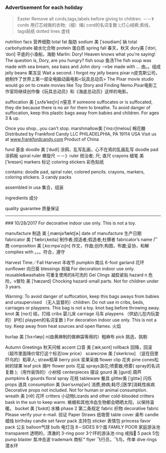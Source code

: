 ### Advertisement for each holiday
> Easter
Remove all cords,tags,labels before giving to children. －－》  cords 用灯芯绒做的衣物;（细）绳( cord的名词复数 );灯心绒裤;索线，tags贴纸
dotted lines 虚线

nutrition facs 营养细胞
total fat 脂肪
sodium  美 [ˈsoʊdiəm]  钠
total carbohydrate 碳水化合物
protein 蛋白质
spring fall 春天，秋天
dory美 [ˈdɔri, ˈdori]   平底的小渔船，海鲂 Marlin: Dory! Heaven knows what you're saying!   The question is, Dory, are you hungry?
fish soup 鱼汤The fish soup was made with sea bream, sea bass and John dory  —>be made with … 由。。组成
jelly beans 果冻豆 Wait a second. I forgot my jelly beans
pixar n皮克斯公司，她制作了世界上第一部全电脑动画电影<玩具总动员>
The Pixar movie studio would go on to create movies like Toy Story and Finding Nemo.Pixar电影工作室将继续创作像《玩具总动员》和《海底总动员》这样的电影。

suffocation 美 [ˌsʌfə'keɪʃn] n窒息 
If someone suffocates or is suffocated, they die because there is no air for them to breathe.
To avoid danger of suffocation, keep this plastic bags away from babies and children.
For ages 3 & up.

Once you shop…you can’t stop.
marshmallow美 [ˈmɑ:rʃmeloʊ] 棉花糖
Distributed by Frankford Candy LLC
PHILADELPHIA, PA 19114 USA
Visit us at www.frankfordcandy.com
Product of China


fund 基金
doodle 美 [ˈdudl]  涂鸦，乱写乱画，心不在焉的乱画乱写
doodle pad 涂鸦板
spiral ruler 螺旋尺 －－》ruler 统治者; 尺; 直尺
crayons 蜡笔  美 ['kreɪən]
markers 标记
coloring stickers 彩色贴纸

contains: doodle pad, spiral ruler, colored pencils. crayons, markers, coloring stickers. 
3 candy packs

assembled in usa  集合，组装

ingredients 成分

quality guarantee 质量保证
<hr>
### 10/28/2017
For decorative indoor use only. This is not a toy.

 manufacture 制造 美 [ˌmænjəˈfæktʃɚ]   date of manufacture 生产日期
 fabricator 美 ['fæbrɪˌkeɪtə] 制作者;捏造者;假造者;杜撰者  fabricator’s name 厂商
composition  美 [ˌkɑ:mpəˈzɪʃn]  作文，作曲;创作;构图，布置;妥协，和解
complies with 。。。符合，遵守

Harvest Time／Fall Harvest 丰收节 
pumpkin 南瓜
6-foot garland 花环
sunflower 向日葵
blessings 祝福
For decoration indoor use only.
reusable&washable 可重复使用的&可洗的
Gel Clings 凝胶紧贴
hazard n 危险，v冒险 美 [ˈhæzərd]  Chocking hazard-small parts. Not for children under 3 years.

Warning:
To avoid danger of suffocation, keep this bags aways from babies and unsupervised （无人监督的）children. Do not use in cribs, beds, carriages or playpens. This bag is not a toy. knot bag before throwing away.
knot 美 [nɑ:t]  结，打结
 cribs 婴儿床
carriage 马车
playpens （供幼儿在内玩耍的）护栏( playpen的名词复数 )
For decoration indoor use only. This is not a toy.
Keep away from heat sources and open flames. 火焰

burlap 美 [ˈbɜ:rlæp] n(由黄麻制的做麻袋等用的）粗麻布
pick 挑选，挑剔

Autumn Greetings 秋天问候
accent 口音 美 [ˈækˌsɛnt] 
rollback 回降，回滚   （超市里面降价常打这个标志low price）
scarecrow  美 [ˈskerkroʊ]  （竖在田里吓鸟的）稻草人; straw稻草
berry pick 浆果采摘
flower clip 花夹
pine cones松树的球果
leaf pick 摘叶
flower pots 花盆
sprays浪花;喷雾器;喷雾( spray的名词复数 );（用作装饰的）小树枝
centerpieces 摆设
gourd  美 [gʊrd] 葫芦 pumpkins & gourds
floral spray 花枝
tableware 餐具
glitter美 [ˈɡlɪtɚ] 闪烁
props 道具 consumption 美 [kənˈsʌmpʃən] 消费;肺病;耗尽;[医学]消耗性疾病
Decorative props not included. Not for human or animal consumption. 
wreath  美 [riθ] 花环
critters 小动物Lizards and other cold-blooded critters bask in the sun to keep warm. 蜥蜴和其他冷血生物都会晒晒太阳，以保持温暖。
bucket 美 [ˈbʌkɪt] 水桶
phase 2 第二条规定
fabric 织物 decorative fabric 
Please verify your e-mail. 验证
Paper Straws 纸吸管
table cover 桌布
candle 蜡烛 birthday candle set
favor pack 支持包 sticker 表情包           princess favor pack  公主
balloon气球
bulb 电灯泡
8－SIDES 8个面
FAMILY POOR 家庭游泳池 
transparent 透明的，清澈的
3-ring poor 3个环的游泳池
ring 戒指💍
5 pack 5包
pump blaster 泵冲击波
trademark 商标™️
flyer 飞行员，飞鸟，传单
dive rings 潜水环


